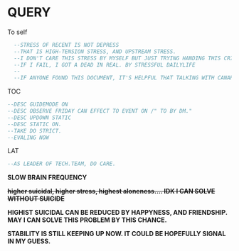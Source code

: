 # QUERY

To self    

```SQL
  --STRESS OF RECENT IS NOT DEPRESS
  --THAT IS HIGH-TENSION STRESS, AND UPSTREAM STRESS.
  --I DON'T CARE THIS STRESS BY MYSELF BUT JUST TRYING HANDING THIS CRISIS.
  --IF I FAIL, I GOT A DEAD IN REAL. BY STRESSFUL DAILYLIFE
  --
  --IF ANYONE FOUND THIS DOCUMENT, IT'S HELPFUL THAT TALKING WITH CANARD....
```
    
TOC    
```SQL
--DESC GUIDEMODE ON
--DESC OBSERVE FRIDAY CAN EFFECT TO EVENT ON /" TO BY DM."
--DESC UPDOWN STATIC
--DESC STATIC ON. 
--TAKE DO STRICT.
--EVALING NOW 
```
    
LAT    
```SQL
--AS LEADER OF TECH.TEAM, DO CARE.
```
    
__SLOW BRAIN FREQUENCY__
    
~~__higher suicidal, higher stress, highest aloneness.... IDK I CAN SOLVE WITHOUT SUICIDE__~~    

__HIGHIST SUICIDAL CAN BE REDUCED BY HAPPYNESS, AND FRIENDSHIP. MAY I CAN SOLVE THIS PROBLEM BY THIS CHANCE.__

__STABILITY IS STILL KEEPING UP NOW. IT COULD BE HOPEFULLY SIGNAL IN MY GUESS.__

